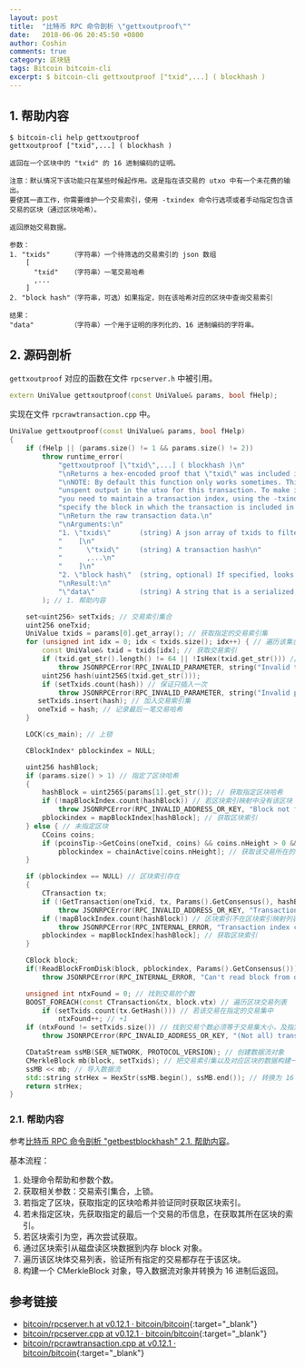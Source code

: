 ```yaml
---
layout: post
title:  "比特币 RPC 命令剖析 \"gettxoutproof\""
date:   2018-06-06 20:45:50 +0800
author: Coshin
comments: true
category: 区块链
tags: Bitcoin bitcoin-cli
excerpt: $ bitcoin-cli gettxoutproof ["txid",...] ( blockhash )
---
```

## 1. 帮助内容

```shell
$ bitcoin-cli help gettxoutproof
gettxoutproof ["txid",...] ( blockhash )

返回在一个区块中的 "txid" 的 16 进制编码的证明。

注意：默认情况下该功能只在某些时候起作用。这是指在该交易的 utxo 中有一个未花费的输出。
要使其一直工作，你需要维护一个交易索引，使用 -txindex 命令行选项或者手动指定包含该交易的区块（通过区块哈希）。

返回原始交易数据。

参数：
1. "txids"     （字符串）一个待筛选的交易索引的 json 数组
    [
      "txid"   （字符串）一笔交易哈希
      ,...
    ]
2. "block hash"（字符串，可选）如果指定，则在该哈希对应的区块中查询交易索引

结果：
"data"         （字符串）一个用于证明的序列化的、16 进制编码的字符串。
```

## 2. 源码剖析

`gettxoutproof` 对应的函数在文件 `rpcserver.h` 中被引用。

```cpp
extern UniValue gettxoutproof(const UniValue& params, bool fHelp);
```

实现在文件 `rpcrawtransaction.cpp` 中。

```cpp
UniValue gettxoutproof(const UniValue& params, bool fHelp)
{
    if (fHelp || (params.size() != 1 && params.size() != 2))
        throw runtime_error(
            "gettxoutproof [\"txid\",...] ( blockhash )\n"
            "\nReturns a hex-encoded proof that \"txid\" was included in a block.\n"
            "\nNOTE: By default this function only works sometimes. This is when there is an\n"
            "unspent output in the utxo for this transaction. To make it always work,\n"
            "you need to maintain a transaction index, using the -txindex command line option or\n"
            "specify the block in which the transaction is included in manually (by blockhash).\n"
            "\nReturn the raw transaction data.\n"
            "\nArguments:\n"
            "1. \"txids\"       (string) A json array of txids to filter\n"
            "    [\n"
            "      \"txid\"     (string) A transaction hash\n"
            "      ,...\n"
            "    ]\n"
            "2. \"block hash\"  (string, optional) If specified, looks for txid in the block with this hash\n"
            "\nResult:\n"
            "\"data\"           (string) A string that is a serialized, hex-encoded data for the proof.\n"
        ); // 1. 帮助内容

    set<uint256> setTxids; // 交易索引集合
    uint256 oneTxid;
    UniValue txids = params[0].get_array(); // 获取指定的交易索引集
    for (unsigned int idx = 0; idx < txids.size(); idx++) { // 遍历该集合
        const UniValue& txid = txids[idx]; // 获取交易索引
        if (txid.get_str().length() != 64 || !IsHex(txid.get_str())) // 长度及 16 进制验证
            throw JSONRPCError(RPC_INVALID_PARAMETER, string("Invalid txid ")+txid.get_str());
        uint256 hash(uint256S(txid.get_str()));
        if (setTxids.count(hash)) // 保证只插入一次
            throw JSONRPCError(RPC_INVALID_PARAMETER, string("Invalid parameter, duplicated txid: ")+txid.get_str());
       setTxids.insert(hash); // 加入交易索引集
       oneTxid = hash; // 记录最后一笔交易哈希
    }

    LOCK(cs_main); // 上锁

    CBlockIndex* pblockindex = NULL;

    uint256 hashBlock;
    if (params.size() > 1) // 指定了区块哈希
    {
        hashBlock = uint256S(params[1].get_str()); // 获取指定区块哈希
        if (!mapBlockIndex.count(hashBlock)) // 若区块索引映射中没有该区块
            throw JSONRPCError(RPC_INVALID_ADDRESS_OR_KEY, "Block not found"); // 报错
        pblockindex = mapBlockIndex[hashBlock]; // 获取区块索引
    } else { // 未指定区块
        CCoins coins;
        if (pcoinsTip->GetCoins(oneTxid, coins) && coins.nHeight > 0 && coins.nHeight <= chainActive.Height())
            pblockindex = chainActive[coins.nHeight]; // 获取该交易所在的区块索引
    }

    if (pblockindex == NULL) // 区块索引存在
    {
        CTransaction tx;
        if (!GetTransaction(oneTxid, tx, Params().GetConsensus(), hashBlock, false) || hashBlock.IsNull())
            throw JSONRPCError(RPC_INVALID_ADDRESS_OR_KEY, "Transaction not yet in block");
        if (!mapBlockIndex.count(hashBlock)) // 区块索引不在区块索引映射列表中
            throw JSONRPCError(RPC_INTERNAL_ERROR, "Transaction index corrupt");
        pblockindex = mapBlockIndex[hashBlock]; // 获取区块索引
    }

    CBlock block;
    if(!ReadBlockFromDisk(block, pblockindex, Params().GetConsensus())) // 通过区块索引从磁盘读区块数据到 block
        throw JSONRPCError(RPC_INTERNAL_ERROR, "Can't read block from disk");

    unsigned int ntxFound = 0; // 找到交易的个数
    BOOST_FOREACH(const CTransaction&tx, block.vtx) // 遍历区块交易列表
        if (setTxids.count(tx.GetHash())) // 若该交易在指定的交易集中
            ntxFound++; // +1
    if (ntxFound != setTxids.size()) // 找到交易个数必须等于交易集大小，及指定交易必须全部找到
        throw JSONRPCError(RPC_INVALID_ADDRESS_OR_KEY, "(Not all) transactions not found in specified block");

    CDataStream ssMB(SER_NETWORK, PROTOCOL_VERSION); // 创建数据流对象
    CMerkleBlock mb(block, setTxids); // 把交易索引集以及对应区块的数据构建一个 CMerkleBlock 对象
    ssMB << mb; // 导入数据流
    std::string strHex = HexStr(ssMB.begin(), ssMB.end()); // 转换为 16 进制
    return strHex;
}
```

### 2.1. 帮助内容

参考[比特币 RPC 命令剖析 "getbestblockhash" 2.1. 帮助内容](/blog/2018/05/bitcoin-rpc-command-getbestblockhash.html#21-帮助内容)。

基本流程：
1. 处理命令帮助和参数个数。
2. 获取相关参数：交易索引集合，上锁。
3. 若指定了区块，获取指定的区块哈希并验证同时获取区块索引。
4. 若未指定区块，先获取指定的最后一个交易的币信息，在获取其所在区块的索引。
5. 若区块索引为空，再次尝试获取。
6. 通过区块索引从磁盘读区块数据到内存 block 对象。
7. 遍历该区块体交易列表，验证所有指定的交易都存在于该区块。
8. 构建一个 CMerkleBlock 对象，导入数据流对象并转换为 16 进制后返回。

## 参考链接

* [bitcoin/rpcserver.h at v0.12.1 · bitcoin/bitcoin](https://github.com/bitcoin/bitcoin/blob/v0.12.1/src/rpcserver.h){:target="_blank"}
* [bitcoin/rpcserver.cpp at v0.12.1 · bitcoin/bitcoin](https://github.com/bitcoin/bitcoin/blob/v0.12.1/src/rpcserver.cpp){:target="_blank"}
* [bitcoin/rpcrawtransaction.cpp at v0.12.1 · bitcoin/bitcoin](https://github.com/bitcoin/bitcoin/blob/v0.12.1/src/rpcrawtransaction.cpp){:target="_blank"}
